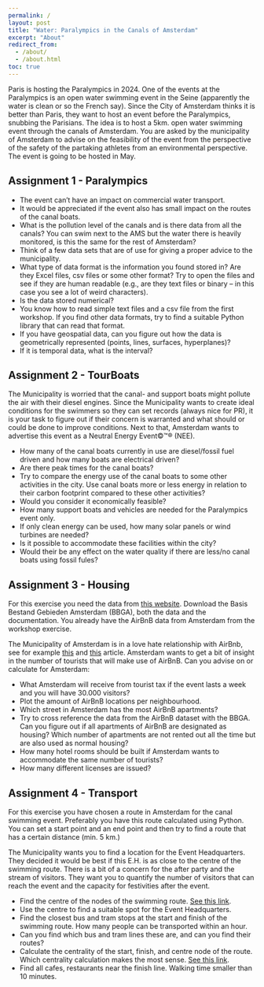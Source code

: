 ```yaml
---
permalink: /
layout: post
title: "Water: Paralympics in the Canals of Amsterdam"
excerpt: "About"
redirect_from: 
  - /about/
  - /about.html
toc: true
---
```


Paris is hosting the Paralympics in 2024. One of the events at the Paralympics is an open water swimming event in the Seine (apparently the water is clean or so the French say). Since the City of Amsterdam thinks it is better than Paris, they want to host an event before the Paralympics, snubbing the Parisians. The idea is to host a 5km. open water swimming event through the canals of Amsterdam. You are asked by the municipality of Amsterdam to advise on the feasibility of the event from the perspective of the safety of the partaking athletes from an environmental perspective. The event is going to be hosted in May.

Assignment 1 - Paralympics
------
* The event can’t have an impact on commercial water transport.
* It would be appreciated if the event also has small impact on the routes of the canal boats.
* What is the pollution level of the canals and is there data from all the canals? You can swim next to the AMS but the water there is heavily monitored, is this the same for the rest of Amsterdam?
* Think of a few data sets that are of use for giving a proper advice to the municipality.
* What type of data format is the information you found stored in? Are they Excel files, csv files or some other format? Try to open the files and see if they are human readable (e.g., are they text files or binary – in this case you see a lot of weird characters).
* Is the data stored numerical?
* You know how to read simple text files and a csv file from the first workshop. If you find other data formats, try to find a suitable Python library that can read that format.
* If you have geospatial data, can you figure out how the data is geometrically represented (points, lines, surfaces, hyperplanes)?
* If it is temporal data, what is the interval?

Assignment 2 - TourBoats
------
The Municipality is worried that the canal- and support boats might pollute the air with their diesel engines. Since the Municipality wants to create ideal conditions for the swimmers so they can set records (always nice for PR), it is your task to figure out if their concern is warranted and what should or could be done to improve conditions. Next to that, Amsterdam 
wants to advertise this event as a Neutral Energy Event©™® (NEE).

* How many of the canal boats currently in use are diesel/fossil fuel driven and how many boats are electrical driven?
* Are there peak times for the canal boats? 
* Try to compare the energy use of the canal boats to some other activities in the city. Use canal boats more or less energy in relation to their carbon footprint compared to these other activities?
* Would you consider it economically feasible?
* How many support boats and vehicles are needed for the Paralympics event only.
* If only clean energy can be used, how many solar panels or wind turbines are needed?
* Is it possible to accommodate these facilities within the city?
* Would their be any effect on the water quality if there are less/no canal boats using fossil fules?

Assignment 3 - Housing
------
For this exercise you need the data from [this website](https://data.amsterdam.nl/datasets/rl6-35tFAw2Ljw/basisbestand-gebieden-amsterdam-bbga/). Download the Basis Bestand Gebieden Amsterdam (BBGA), both the data and the documentation. You already have the AirBnB data from Amsterdam from the workshop exercise.

The Municipality of Amsterdam is in a love hate relationship with AirBnb, see for example [this](https://thenextweb.com/news/four-months-after-its-hunt-for-illegal-hotels-amsterdam-lightens-restrictions-on-airbnb-rentals) and [this](https://www.theguardian.com/travel/2020/sep/14/airbnb-appeals-to-dutch-high-court-retain-double-fees) article. Amsterdam wants to get a bit of insight in the number of tourists that will make use of AirBnB. Can you advise on or calculate for Amsterdam:

* What Amsterdam will receive from tourist tax if the event lasts a week and you will have 30.000 visitors?
* Plot the amount of AirBnB locations per neighbourhood.
* Which street in Amsterdam has the most AirBnB apartments?
* Try to cross reference the data from the AirBnB dataset with the BBGA. Can you figure out if all apartments of AirBnB are designated as housing? Which number of apartments are not rented out all the time but are also used as normal housing?
* How many hotel rooms should be built if Amsterdam wants to accommodate the same number of tourists?
* How many different licenses are issued?

Assignment 4 - Transport
------
For this exercise you have chosen a route in Amsterdam for the canal swimming event. Preferably you have this route calculated using Python. You can set a start point and an end point and then try to find a route that has a certain distance (min. 5 km.)

The Municipality wants you to find a location for the Event Headquarters. They decided it would be best if this E.H. is as close to the centre of the swimming route. There is a bit of a concern for the after party and the stream of visitors. They want you to quantify the number of visitors that can reach the event and the capacity for festivities after the event.

* Find the centre of the nodes of the swimming route. [See this link](https://stackoverflow.com/questions/46238813/osmnx-get-coordinates-of-nodes-using-osm-id).
* Use the centre to find a suitable spot for the Event Headquarters.
* Find the closest bus and tram stops at the start and finish of the swimming route. How many people can be transported within an hour.
* Can you find which bus and tram lines these are, and can you find their routes?
* Calculate the centrality of the start, finish, and centre node of the route. Which centrality calculation makes the most sense. [See this link](https://networkx.org/documentation/stable/reference/algorithms/centrality.html).
* Find all cafes, restaurants near the finish line. Walking time smaller than 10 minutes.
